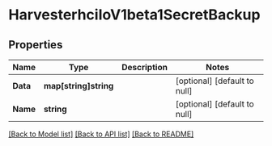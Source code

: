 # HarvesterhciIoV1beta1SecretBackup

## Properties
Name | Type | Description | Notes
------------ | ------------- | ------------- | -------------
**Data** | **map[string]string** |  | [optional] [default to null]
**Name** | **string** |  | [optional] [default to null]

[[Back to Model list]](../README.md#documentation-for-models) [[Back to API list]](../README.md#documentation-for-api-endpoints) [[Back to README]](../README.md)


